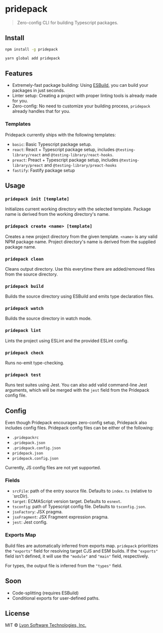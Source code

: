 # pridepack

> Zero-config CLI for building Typescript packages.

## Install

```bash
npm install -g pridepack
```

```bash
yarn global add pridepack
```

## Features

- Extremely-fast package building: Using [ESBuild](https://github.com/evanw/esbuild), you can build your packages in just seconds.
- Linter setup: Creating a project with proper linting tools is already made for you.
- Zero-config: No need to customize your building process, `pridepack` already handles that for you.

### Templates

Pridepack currently ships with the following templates:
- `basic`: Basic Typescript package setup.
- `react`: React + Typescript package setup, includes `@testing-library/react` and `@testing-library/react-hooks`.
- `preact`: Preact + Typescript package setup, includes `@testing-library/preact` and `@testing-library/preact-hooks`
- `fastify`: Fastify package setup

## Usage

### `pridepack init [template]`

Initializes current working directory with the selected template. Package name is derived from the working directory's name.

### `pridepack create <name> [template]`

Creates a new project directory from the given template. `<name>` is any valid NPM package name. Project directory's name is derived from the supplied package name.

### `pridepack clean`

Cleans output directory. Use this everytime there are added/removed files from the source directory.

### `pridepack build`

Builds the source directory using ESBuild and emits type declaration files.

### `pridepack watch`

Builds the source directory in watch mode.

### `pridepack lint`

Lints the project using ESLint and the provided ESLint config.

### `pridepack check`

Runs no-emit type-checking.

### `pridepack test`

Runs test suites using Jest. You can also add valid command-line Jest arguments, which will be merged with the `jest` field from the Pridepack config file.

## Config

Even though Pridepack encourages zero-config setup, Pridepack also includes config files. Pridepack config files can be either of the following:
- `.pridepackrc`
- `.pridepack.json`
- `.pridepack.config.json`
- `pridepack.json`
- `pridepack.config.json`

Currently, JS config files are not yet supported.

### Fields

- `srcFile`: path of the entry source file. Defaults to `index.ts` (relative to `srcDir).
- `target`: ECMAScript version target. Defaults to `esnext`.
- `tsconfig`: path of Typescript config file. Defaults to `tsconfig.json`.
- `jsxFactory`: JSX pragma.
- `jsxFragment`: JSX Fragment expression pragma.
- `jest`: Jest config.

### Exports Map

Build files are automatically inferred from exports map. `pridepack` prioritizes the `"exports"` field for resolving target CJS and ESM builds. If the `"exports"` field isn't defined, it will use the `"module"` and `"main"` field, respectively.

For types, the output file is inferred from the `"types"` field.

## Soon

- Code-splitting (requires ESBuild)
- Conditional exports for user-defined paths.

## License

MIT © [Lyon Software Technologies, Inc.](https://github.com/LyonInc)
